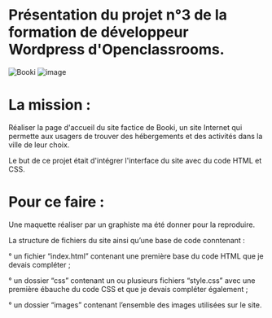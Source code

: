 # Présentation du projet n°3 de la formation de développeur Wordpress d'Openclassrooms.
![Booki](https://github.com/user-attachments/assets/1d1ffbc1-80f0-4090-98f0-5c944fd66d35)
![image](https://github.com/user-attachments/assets/ab8fbd35-569e-433e-bc1a-019e5f3a71f9)

# La mission :

Réaliser la page d'accueil du site factice de Booki, un site Internet qui permette aux usagers de trouver des hébergements et des activités dans la ville de leur choix.

Le but de ce projet était d'intégrer l'interface du site avec du code HTML et CSS. 

# Pour ce faire :

Une maquette réaliser par un graphiste ma été donner pour la reproduire.

La structure de fichiers du site ainsi qu’une base de code conntenant : 

   ° un fichier “index.html” contenant une première base du code HTML que je devais compléter ;
   
   ° un dossier “css” contenant un ou plusieurs fichiers “style.css” avec une première ébauche du code CSS et que je devais compléter également ;
   
   ° un dossier “images” contenant l’ensemble des images utilisées sur le site.
